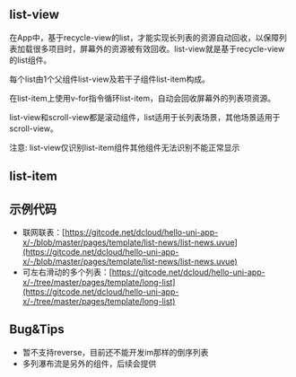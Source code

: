## list-view

<!-- UTSCOMJSON.list-view.description -->

在App中，基于recycle-view的list，才能实现长列表的资源自动回收，以保障列表加载很多项目时，屏幕外的资源被有效回收。list-view就是基于recycle-view的list组件。

每个list由1个父组件list-view及若干子组件list-item构成。

在list-item上使用v-for指令循环list-item，自动会回收屏幕外的列表项资源。

list-view和scroll-view都是滚动组件，list适用于长列表场景，其他场景适用于scroll-view。

注意: list-view仅识别list-item组件其他组件无法识别不能正常显示

<!-- UTSCOMJSON.list-view.attrubute -->

<!-- UTSCOMJSON.list-view.event -->

<!-- UTSCOMJSON.list-view.example -->

<!-- UTSCOMJSON.list-view.compatibility -->

<!-- UTSCOMJSON.list-view.reference -->


## list-item

<!-- UTSCOMJSON.list-item.description -->

<!-- UTSCOMJSON.list-item.attrubute -->

<!-- UTSCOMJSON.list-item.event -->

<!-- UTSCOMJSON.list-item.example -->

<!-- UTSCOMJSON.list-item.compatibility -->

<!-- UTSCOMJSON.list-item.reference -->

## 示例代码

- 联网联表：[https://gitcode.net/dcloud/hello-uni-app-x/-/blob/master/pages/template/list-news/list-news.uvue](https://gitcode.net/dcloud/hello-uni-app-x/-/blob/master/pages/template/list-news/list-news.uvue)
- 可左右滑动的多个列表：[https://gitcode.net/dcloud/hello-uni-app-x/-/tree/master/pages/template/long-list](https://gitcode.net/dcloud/hello-uni-app-x/-/tree/master/pages/template/long-list)

## Bug&Tips

- 暂不支持reverse，目前还不能开发im那样的倒序列表
- 多列瀑布流是另外的组件，后续会提供
